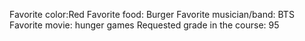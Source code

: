 Favorite color:Red 
Favorite food: Burger
Favorite musician/band: BTS 
Favorite movie: hunger games
Requested grade in the course: 95
